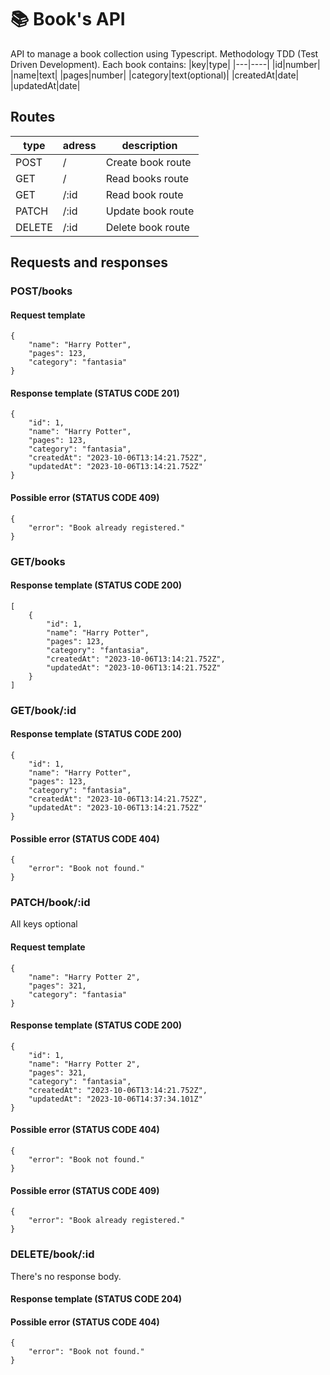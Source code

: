 # 📚 Book's API

API to manage a book collection using Typescript. Methodology TDD (Test Driven Development). 
Each book contains:
|key|type|
|---|----|
|id|number|
|name|text|
|pages|number|
|category|text(optional)|
|createdAt|date|
|updatedAt|date|

## Routes

|type|adress|description|
|----|------|-----------|
|POST|/|Create book route|
|GET|/|Read books route|
|GET|/:id|Read book route|
|PATCH|/:id|Update book route|
|DELETE|/:id|Delete book route|

## Requests and responses
### POST/books
#### Request template
```
{
	"name": "Harry Potter",
	"pages": 123,
	"category": "fantasia" 
}
```
#### Response template (STATUS CODE 201)
```
{
	"id": 1,
	"name": "Harry Potter",
	"pages": 123,
	"category": "fantasia",
	"createdAt": "2023-10-06T13:14:21.752Z",
	"updatedAt": "2023-10-06T13:14:21.752Z"
}
```

#### Possible error (STATUS CODE 409)
```
{
	"error": "Book already registered."
}
```

### GET/books
#### Response template (STATUS CODE 200)
```
[
	{
		"id": 1,
		"name": "Harry Potter",
		"pages": 123,
		"category": "fantasia",
		"createdAt": "2023-10-06T13:14:21.752Z",
		"updatedAt": "2023-10-06T13:14:21.752Z"
	}
]
```

### GET/book/:id
#### Response template (STATUS CODE 200)
```
{
	"id": 1,
	"name": "Harry Potter",
	"pages": 123,
	"category": "fantasia",
	"createdAt": "2023-10-06T13:14:21.752Z",
	"updatedAt": "2023-10-06T13:14:21.752Z"
}
```

#### Possible error (STATUS CODE 404)
```
{
	"error": "Book not found."
}
```

### PATCH/book/:id
All keys optional
#### Request template
```
{
	"name": "Harry Potter 2",
	"pages": 321,
	"category": "fantasia" 
}
```
#### Response template (STATUS CODE 200)
```
{
	"id": 1,
	"name": "Harry Potter 2",
	"pages": 321,
	"category": "fantasia",
	"createdAt": "2023-10-06T13:14:21.752Z",
	"updatedAt": "2023-10-06T14:37:34.101Z"
}
```
#### Possible error (STATUS CODE 404)
```
{
	"error": "Book not found."
}
```
#### Possible error (STATUS CODE 409)
```
{
	"error": "Book already registered."
}
```

### DELETE/book/:id
There's no response body.
#### Response template (STATUS CODE 204)
#### Possible error (STATUS CODE 404)
```
{
	"error": "Book not found."
}
```
